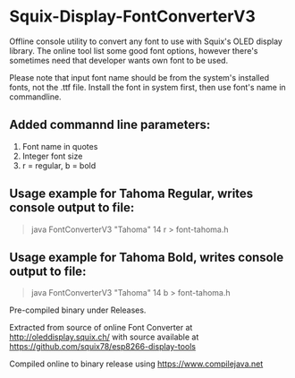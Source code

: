 # Squix-Display-FontConverterV3

Offline console utility to convert any font to use with Squix's OLED display library. The online tool list some good font options, however there's sometimes need that developer wants own font to be used.

Please note that input font name should be from the system's installed fonts, not the .ttf file. Install the font in system first, then use font's name in commandline.

## Added commannd line parameters:
1. Font name in quotes
2. Integer font size
3. r = regular, b = bold

## Usage example for Tahoma Regular, writes console output to file:
> java FontConverterV3 "Tahoma" 14 r > font-tahoma.h

## Usage example for Tahoma Bold, writes console output to file:
> java FontConverterV3 "Tahoma" 14 b > font-tahoma.h

Pre-compiled binary under Releases.

Extracted from source of online Font Converter at http://oleddisplay.squix.ch/
with source available at https://github.com/squix78/esp8266-display-tools

Compiled online to binary release using https://www.compilejava.net
